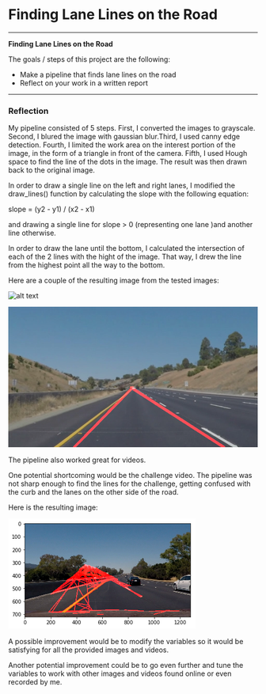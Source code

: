 # **Finding Lane Lines on the Road** 

---

**Finding Lane Lines on the Road**

The goals / steps of this project are the following:
* Make a pipeline that finds lane lines on the road
* Reflect on your work in a written report


[//]: # (Image References)

[image1]: ./output/solidWhiteRight_v2_output.jpg "White line"

[image2]: ./output/whiteCarLaneSwitch_v3.jpg "Yellow line"

[image3]: ./test_videos_output/challenge_output.png "Challenge video"

---

### Reflection

My pipeline consisted of 5 steps. First, I converted the images to grayscale. Second, I blured the image with gaussian blur.Third, I used canny edge detection. Fourth, I limited the work area on the interest portion of the image, in the form of a triangle in front of the camera. Fifth, I used Hough space to find the line of the dots in the image. The result was then drawn back to the original image.

In order to draw a single line on the left and right lanes, I modified the draw_lines() function by calculating the slope with the following equation:

slope = (y2 - y1) / (x2 - x1)

and drawing a single line for slope > 0 (representing one lane )and another line otherwise.

In order to draw the lane until the bottom, I calculated the intersection of each of the 2 lines with the hight of the image. That way, I drew the line from the highest point all the way to the bottom.

Here are a couple of the resulting image from the tested images: 

![alt text][image1]

![alt text][image2]

The pipeline also worked great for videos.


One potential shortcoming would be the challenge video. The pipeline was not sharp enough to find the lines for the challenge, getting confused with the curb and the lanes on the other side of the road.

Here is the resulting image:

![alt text][image3]


A possible improvement would be to modify the variables so it would be satisfying for all the provided images and videos.

Another potential improvement could be to go even further and tune the variables to work with other images and videos found online or even recorded by me.
